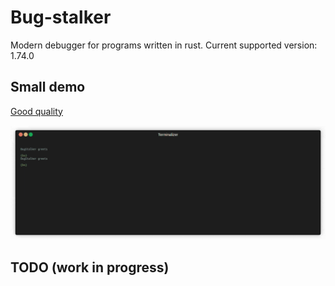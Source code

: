# Bug-stalker

Modern debugger for programs written in rust. Current supported version: 1.74.0

## Small demo

[Good quality](https://www.terminalizer.com/view/25fd28e95824)

![debugger-demo](doc/demo.gif)

## TODO (work in progress)
